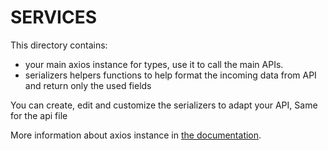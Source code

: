 # SERVICES

This directory contains:

- your main axios instance for types, use it to call the main APIs.
- serializers helpers functions to help format the incoming data from API and return only the used fields

You can create, edit and customize the serializers to adapt your API,
Same for the api file

More information about axios instance in [the documentation](https://axios-http.com/docs/instance).
